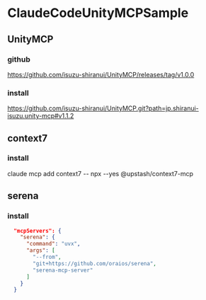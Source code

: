 # ClaudeCodeUnityMCPSample
## UnityMCP
### github
https://github.com/isuzu-shiranui/UnityMCP/releases/tag/v1.0.0

### install
https://github.com/isuzu-shiranui/UnityMCP.git?path=jp.shiranui-isuzu.unity-mcp#v1.1.2

## context7
### install
claude mcp add context7 -- npx --yes @upstash/context7-mcp

## serena
### install
```json
  "mcpServers": {
    "serena": {
      "command": "uvx",
      "args": [
        "--from",
        "git+https://github.com/oraios/serena",
        "serena-mcp-server"
      ]
    }
  }
```
